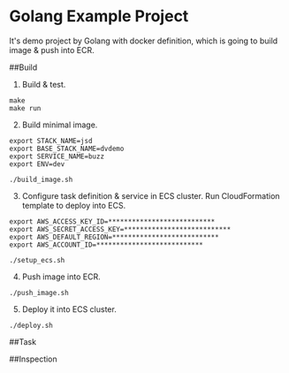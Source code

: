 # Golang Example Project

It's demo project by Golang with docker definition, which is going to build image & push into ECR.

##Build

1. Build & test.

```
make
make run

```

2. Build minimal image.

```
export STACK_NAME=jsd
export BASE_STACK_NAME=dvdemo
export SERVICE_NAME=buzz
export ENV=dev

./build_image.sh

```

3. Configure task definition & service in ECS cluster. Run CloudFormation template to deploy into ECS.

```
export AWS_ACCESS_KEY_ID=***************************
export AWS_SECRET_ACCESS_KEY=***************************
export AWS_DEFAULT_REGION=***************************
export AWS_ACCOUNT_ID=***************************

./setup_ecs.sh

```


4. Push image into ECR.

```
./push_image.sh

```


5. Deploy it into ECS cluster.

```
./deploy.sh

```

##Task

##Inspection
